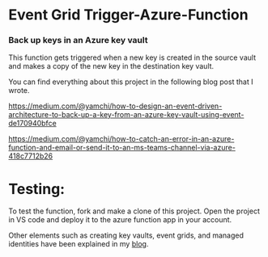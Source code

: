 # Event Grid Trigger-Azure-Function 
### Back up keys in an Azure key vault 
This function gets triggered when a new key is created in the source vault and makes a copy of the new key in the destination key vault. 

You can find everything about this project in the following blog post that I wrote.

https://medium.com/@yamchi/how-to-design-an-event-driven-architecture-to-back-up-a-key-from-an-azure-key-vault-using-event-de170940bfce

https://medium.com/@yamchi/how-to-catch-an-error-in-an-azure-function-and-email-or-send-it-to-an-ms-teams-channel-via-azure-418c7712b26

# Testing:
To test the function, fork and make a clone of this project.
Open the project in VS code and deploy it to the azure function app in your account.

Other elements such as creating key vaults, event grids, and managed identities have been explained in my [blog](https://medium.com/@yamchi/how-to-design-an-event-driven-architecture-to-back-up-a-key-from-an-azure-key-vault-using-event-de170940bfce).


